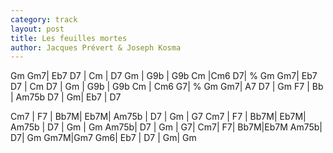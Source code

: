 ```yaml
---
category: track
layout: post
title: Les feuilles mortes
author: Jacques Prévert & Joseph Kosma
---
```


<canvas class="chords">Gm Gm7| Eb7 D7 | Cm | D7 Gm | G9b | G9b Cm |Cm6 D7| %
Gm Gm7| Eb7 D7 | Cm D7 | Gm | G9b | G9b Cm | Cm6 G7| %
Gm Gm7| A7 D7 | Gm F7 | Bb | Am75b D7 | Gm| Eb7 | D7</canvas>

<canvas class="chords">Cm7 | F7 | Bb7M| Eb7M| Am75b | D7 | Gm | G7
Cm7 | F7 | Bb7M| Eb7M| Am75b | D7 | Gm | Gm
Am75b| D7 | Gm | G7| Cm7| F7| Bb7M|Eb7M
Am75b| D7| Gm Gm7M|Gm7 Gm6| Eb7 | D7 | Gm| Gm</canvas>





